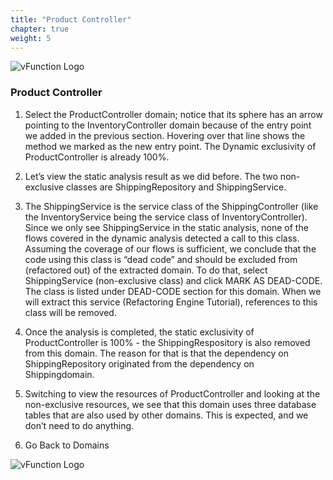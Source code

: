 ```yaml
---
title: "Product Controller"
chapter: true
weight: 5
---
```


![vFunction Logo](/images/vFunction.png)

### Product  Controller

1. Select the ProductController domain; notice that its sphere has an arrow pointing to the InventoryController domain because of the entry point we added in the previous section. Hovering over that line shows the method we marked as the new entry point. The Dynamic exclusivity of ProductController is already 100%.

2. Let’s view the static analysis result as we did before. The two non-exclusive classes are ShippingRepository and ShippingService.

3. The ShippingService is the service class of the ShippingController (like the InventoryService being the service class of InventoryController). Since we only see ShippingService in the static analysis, none of the flows covered in the dynamic analysis detected a call to this class. Assuming the coverage of our flows is sufficient, we conclude that the code using this class is “dead code” and should be excluded from (refactored out) of the extracted domain.
To do that, select ShippingService (non-exclusive class) and click MARK AS DEAD-CODE. The class is listed under DEAD-CODE section for this domain. When we will extract this service (Refactoring Engine Tutorial), references to this class will be removed.

4. Once the analysis is completed, the static exclusivity of ProductController is 100% - the ShippingRespository is also removed from this domain. The reason for that is that the dependency on ShippingRepository originated from the dependency on Shippingdomain.

5. Switching to view the resources of ProductController and looking at the non-exclusive resources, we see that this domain uses three database tables that are also used by other domains. This is expected, and we don’t need to do anything.

6. Go Back to Domains

![vFunction Logo](/images/vFunction.png)
